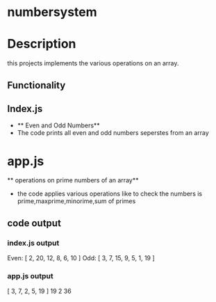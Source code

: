 # numbersystem
# Description
 this projects implements the various operations on an array.
## Functionality

## Index.js 
- ** Even and Odd Numbers**
 - The code prints all even and odd numbers seperstes from an array

 # app.js 
 ** operations on prime numbers of an array**
 - the code applies various operations like to check the numbers is prime,maxprime,minorime,sum of primes

 ## code output

 ### index.js output 
Even: [ 2, 20, 12, 8, 6, 10 ]
Odd: [
  3, 7, 15, 9,
  5, 1, 19
]
 ### app.js output
 [ 3, 7, 2, 5, 19 ]
19
2
36
